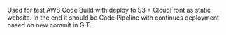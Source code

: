 Used for test AWS Code Build with deploy to S3 + CloudFront as static website. In the end it should be Code Pipeline with continues deployment based on new commit in GIT.
